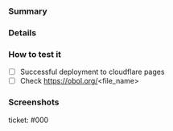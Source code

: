 <!-- 🎉🚀 Thanks for submitting a PR!
📐 Format this PR template as follows:
   - 1️⃣ PR title (above): concise overview
   - 2️⃣ PR body: Fill out all sections
   - 3️⃣️ ticket: Replace #000 with link to a GitHub issue (or 'none' if PR is trivial).
   - 🌱 Starting with an issue, outlining the problem and proposed solution, is highly encouraged.
   - 🧪 Make sure you completed all tests and satisfied acceptance specified in the issue, if any.
   - 📘 Make sure you have made any necessary documentation changes
   - 🐘🐁 We do trunk based development; small PRs on stable main branch.
💀 Delete these instructions
-->
### Summary
<!--Provide an overview of your changes.-->

### Details
<!--Add more context to describe your changes if needed-->

### How to test it
<!--Provide the steps to test this PR.-->

- [ ] Successful deployment to cloudflare pages
- [ ] Check https://obol.org/<file_name>

### Screenshots
<!--Provide a set of screenshots and/or a gif to se the main functionality this PR represents.-->

ticket: #000
